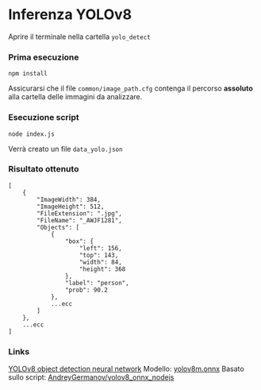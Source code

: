 # Inferenza YOLOv8

Aprire il terminale nella cartella ```yolo_detect```   



### Prima esecuzione
```
npm install
```

Assicurarsi che il file ```common/image_path.cfg``` contenga il percorso **assoluto** alla cartella delle immagini da analizzare.

### Esecuzione script
```
node index.js
```
Verrà creato un file ```data_yolo.json```

### Risultato ottenuto
```
[
    {
        "ImageWidth": 384,
        "ImageHeight": 512,
        "FileExtension": ".jpg",
        "FileName": "_AWJF1281",
        "Objects": [
            {
                "box": {
                    "left": 156,
                    "top": 143,
                    "width": 84,
                    "height": 368
                },
                "label": "person",
                "prob": 90.2
            },
            ...ecc
        ]
    },
    ...ecc
]
```


### Links
[YOLOv8 object detection neural network](https://ultralytics.com/yolov8)
Modello: [yolov8m.onnx](https://huggingface.co/amd/yolov8m/resolve/main/yolov8m.onnx)
Basato sullo script: [AndreyGermanov/yolov8_onnx_nodejs](https://github.com/AndreyGermanov/yolov8_onnx_nodejs)
